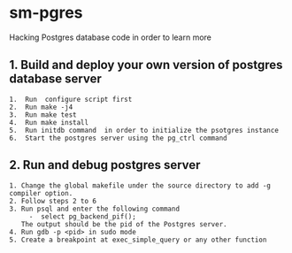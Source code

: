 # sm-pgres

Hacking Postgres database code in order to learn more 

## 1. Build and deploy your own version of postgres database server

    1.  Run  configure script first
    2.  Run make -j4
    3.  Run make test
    4.  Run make install
    5.  Run initdb command  in order to initialize the psotgres instance
    6.  Start the postgres server using the pg_ctrl command

##  2. Run and debug postgres server

    1. Change the global makefile under the source directory to add -g compiler option.
    2. Follow steps 2 to 6
    3. Run psql and enter the following command
         -  select pg_backend_pif();
       The output should be the pid of the Postgres server.
    4. Run gdb -p <pid> in sudo mode 
    5. Create a breakpoint at exec_simple_query or any other function 
